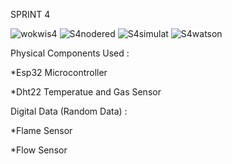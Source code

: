 SPRINT 4

![wokwis4](https://user-images.githubusercontent.com/113462414/202858492-fc9234cb-9a9d-4963-8a39-657684d0585b.png)
![S4nodered](https://user-images.githubusercontent.com/113462414/202858513-bea73172-4c8e-4512-aaa8-534743df9f76.png)
![S4simulat](https://user-images.githubusercontent.com/113462414/202858515-d845e00f-e910-4ebf-b1b0-cff4d79a6b11.png)
![S4watson](https://user-images.githubusercontent.com/113462414/202858516-e2c55325-c15e-4fe7-ad90-23fe241d11b4.png)

Physical Components Used :

*Esp32 Microcontroller

*Dht22 Temperatue and Gas Sensor

Digital Data (Random Data) :

*Flame Sensor

*Flow Sensor
